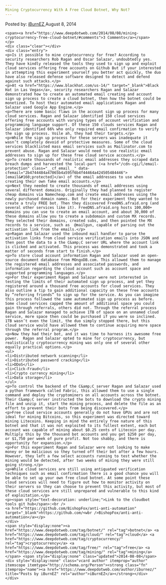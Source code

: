 ```yaml
---
Mining Cryptocurrency With A Free Cloud Botnet, Why Not?
---
```

<article class="post-listing post-6739 post type-post status-publish format-standard has-post-thumbnail hentry category-deepdot-news tag-botnet tag-cloud tag-cryptocurrency tag-free tag-mining">
    <div class="post-inner">
    <p class="post-meta">
    <span>Posted by: <a href="https://www.deepdotweb.com/author/iburnez/" title="">iBurnEZ </a></span>
    <span>August 8, 2014</span>
    
    <span><a href="https://www.deepdotweb.com/2014/08/08/mining-cryptocurrency-free-cloud-botnet/#comments">3 Comments</a></span>
    </p>
    <div class="clear"></div>
    <div class="entry">
    <p>Is it possible to mine cryptocurrency for free? According to security researchers Rob Ragan and Oscar Salazar, undoubtedly yes. They have kindly released the tools they used to sign up and exploit cloud services offering free accounts on Github But if your interested in attempting this experiment yourself you better act quickly, the duo have also released defense software designed to detect and defend against such attacks.</p>
    <p>At <a href="https://www.blackhat.com/us-14/" target="_blank">Black Hat in Las Vegas</a>, security researchers Ragan and Salazar demonstrated how to create an automated email creating and account sign up process to create a cloud botnet, then how the botnet could be monetized. To host their automated email applications Ragan and Salazar used Google App Engine.</p>
    <p>There are some basic flaws in the account sign up process for many cloud services. Ragan and Salazar identified 150 cloud services offering free accounts with varying types of account verification and programming language support. Of these 150 clouds services Ragan and Salazar identified 66% who only required email confirmation to verify the sign up process. Voile ah, they had their targets.</p>
    <p>While the sign up process for these servers was inadequate it wasn’t completely devoid of protective measures. Some of the cloud services blacklisted mass email services such as Mailinator.com to prevent abuse. Ragan and Salazar would need to use realistic email addresses to sign up for these free cloud service accounts.</p>
    <p>To create thousands of realistic email addresses they scraped data breach dumps and harvested the local-part (<a href="/cdn-cgi/l/email-protection" class="__cf_email__" data-cfemail="2b4744484a47065b4a595f6b4f44464a424505484446">[email&#160;protected]</a>) of the email addresses to use when creating their own fake email accounts.</p>
    <p>Next they needed to create thousands of email addresses using several different domains. Originally they had planned to register cheap domains via Namecheap.com and create email addresses using the newly purchased domain names. But for their experiment they wanted to create a truly FREE bot. Then they discovered FreeDNS.afraid.org (and several other services like it). FreeDNS.afraid.org hosts 100,000+ domains you can use to create an email account, and about 30,000 of these domains allow you to create a subdomain and custom MX records. They selected their domains, created subs, and then pointed the MX records to a service, such as  @mailgun, capable of parsing out the activation link from the emails.</p>
    <p>Ragan and Salazar used the inbound mail handler to parse the activation links from cloud service verification emails into JSON and then post the data to a the C&amp;C server URL where the account link is clicked and activated. This process was demonstrated and took a matter of seconds from start to finish.</p>
    <p>To store cloud account information Ragan and Salazar used an open-source document database from MOngoDB.com. This allowed them to manage the registered email addresses and associated passwords, and information regarding the cloud account such as account space and supported programming languages.</p>
    <p>For their experiment Ragan and Salazar were not interested in testing the limits of their automated sign up process, and yet they registered around a thousand free accounts for cloud services. They also outline a tip to gain additional capacity on these free accounts by “referring friends” to sign up for the service. As you can imagine this process followed the same automated sign up process as before. Some cloud services capped the amount of additional space you could gain through referrals, others did not. Through the referral process Ragan and Salazar managed to achieve 1TB of space on an unnamed cloud service, more space then could be purchased if you were so inclined. 1TB wasn’t even the limit, the duo simply stopped there, but this cloud service would have allowed them to continue acquiring more space through the referral program.</p>
    <p>Now they had their bot, and it was time to harness its awesome free power.  Ragan and Salazar opted to mine for cryptocurrency, but realistically cryptocurrency mining was only one of several other equally practical options.</p>
    <ul>
    <li>Distributed network scanning</li>
    <li>Distributed password cracking</li>
    <li>DDoS</li>
    <li>Click-Fraud</li>
    <li>Crypto currency mining</li>
    <li>Data storage</li>
    </ul>
    <p>To control the backend of the C&amp;C server Ragan and Salazar used a python framework called Fabric, this allowed them to use a single command and deploy the cryptominers on all accounts across the botnet. Their C&amp;C server instructed the bots to download the crypto mining file and unzip it, start the mining process, and delete the file as an effort to prevent their bots from being discovered.</p>
    <p>Free cloud service accounts generally do not have GPUs and are not ideal for mining Bitcoins, so this experiment was directed toward mining Litecoins. Keeping in mind the entirely free nature of this botnet and that it was not exploited to its fullest extent, each bot account was capable of mining about $0.25 cents of Litecoin per day. Multiply this by the thousand bot accounts and you get $250 per day, or $1,750 per week of pure profit. Not too shabby, and there is opportunity for expansion.</p>
    <p>For this experiment Ragan and Salazar were not looking to make money or be malicious so they turned off their bot after a few hours. However, they left a few select accounts running to test whether the mining would be detected, after two weeks of mining they were still going strong.</p>
    <p>While cloud services are still using antiquated verification techniques such as email confirmation there is a good chance you will be able to set up your own free cloud botnet. At some point these cloud services will need to figure out how to monitor activity on their servers so they can choose to prevent this activity, but most of these cloud services are still unprepared and vulnerable to this kind of exploitation.</p>
    <p><span style="text-decoration: underline;">Link to the cloudbot tools git hub</span>:<br />
    <a href="https://github.com/BishopFox/anti-anti-automation" target="_blank">https://github.com/<wbr />BishopFox/anti-anti-automation</a></p>
    </div>
    <span style="display:none"><a href="https://www.deepdotweb.com/tag/botnet/" rel="tag">botnet</a> <a href="https://www.deepdotweb.com/tag/cloud/" rel="tag">cloud</a> <a href="https://www.deepdotweb.com/tag/cryptocurrency/" rel="tag">cryptocurrency</a> <a href="https://www.deepdotweb.com/tag/free/" rel="tag">free</a> <a href="https://www.deepdotweb.com/tag/mining/" rel="tag">mining</a></span> <span style="display:none" class="updated">2014-08-08</span>
    <div style="display:none" class="vcard author" itemprop="author" itemscope itemtype="http://schema.org/Person"><strong class="fn" itemprop="name"><a href="https://www.deepdotweb.com/author/iburnez/" title="Posts by iBurnEZ" rel="author">iBurnEZ</a></strong></div>
    </div>
</article>

